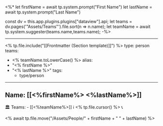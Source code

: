 <%* 
let firstName = await tp.system.prompt("First Name")
let lastName = await tp.system.prompt("Last Name")

const dv = this.app.plugins.plugins["dataview"].api; 
let teams = dv.pages('"Assets/Teams"').file.sort(n => n.name); 
let teamName = await tp.system.suggester(teams.name,teams.name);
-%>

---
<% tp.file.include("[[Frontmatter (Section template)]]") %>
type: person
teams: 
  - <% teamName.toLowerCase() %>
alias:
- "<% firstName %>"
- "<% lastName %>"
tags:
  - type/person
---


## Name: [[<%firstName%> <%lastName%>]]
🏛️ Teams:
	- [[<%teamName%>]]
ℹ️ <% tp.file.cursor() %>
📞

<% await tp.file.move("/Assets/People/" + firstName + " " + lastName)  %>